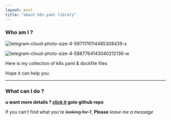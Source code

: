 ```yaml
---
layout: post
title: "about k8s.yaml library"
---
```


### Who am I ?

![telegram-cloud-photo-size-4-5971176114485308439-x](http://ipic-typora-samzong.oss-cn-qingdao.aliyuncs.com//uPic/telegram-cloud-photo-size-4-5971176114485308439-x.jpg?x-oss-process=image/resize,w_180,m_lfit)


![telegram-cloud-photo-size-4-5887764143040212136-w](http://ipic-typora-samzong.oss-cn-qingdao.aliyuncs.com//uPic/telegram-cloud-photo-size-4-5887764143040212136-w.jpg?x-oss-process=image/resize,h_180,m_lfit)


Here is my collection of k8s.yaml & dockfile files

Hope it can help you.


---

### What can I do ?


**u want more details ? [click it](https://github.com/SAMZONG/k8s-yaml) goto github repo**


If you can't find what you're ~~looking for ?~~, **Please** *leave me a message*